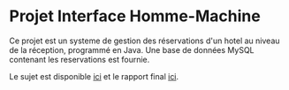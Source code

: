 # Projet Interface Homme-Machine
Ce projet est un systeme de gestion des réservations d'un hotel au niveau de la réception, programmé en Java. Une base de données MySQL contenant les reservations est fournie. 

Le sujet est disponible [ici](https://github.com/antoine-42/projet-ihm/blob/master/sujet-2017-2018-IS3-FI-V3.pdf) et le rapport final [ici](https://github.com/antoine-42/projet-ihm/blob/master/Rapport%20Projet%20IHM.pdf).

